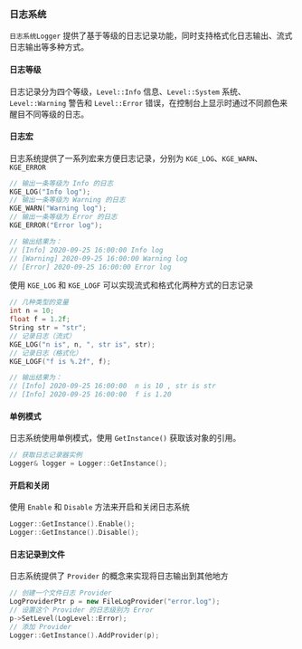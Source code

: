 ### 日志系统

`日志系统Logger` 提供了基于等级的日志记录功能，同时支持格式化日志输出、流式日志输出等多种方式。

#### 日志等级

日志记录分为四个等级，`Level::Info` 信息、`Level::System` 系统、`Level::Warning` 警告和 `Level::Error` 错误，在控制台上显示时通过不同颜色来醒目不同等级的日志。

#### 日志宏

日志系统提供了一系列宏来方便日志记录，分别为 `KGE_LOG`、`KGE_WARN`、`KGE_ERROR`

```cpp
// 输出一条等级为 Info 的日志
KGE_LOG("Info log");
// 输出一条等级为 Warning 的日志
KGE_WARN("Warning log");
// 输出一条等级为 Error 的日志
KGE_ERROR("Error log");

// 输出结果为：
// [Info] 2020-09-25 16:00:00 Info log
// [Warning] 2020-09-25 16:00:00 Warning log
// [Error] 2020-09-25 16:00:00 Error log
```

使用 `KGE_LOG` 和 `KGE_LOGF` 可以实现流式和格式化两种方式的日志记录

```cpp
// 几种类型的变量
int n = 10;
float f = 1.2f;
String str = "str";
// 记录日志（流式）
KGE_LOG("n is", n, ", str is", str);
// 记录日志（格式化）
KGE_LOGF("f is %.2f", f);

// 输出结果为：
// [Info] 2020-09-25 16:00:00  n is 10 , str is str
// [Info] 2020-09-25 16:00:00  f is 1.20
```

#### 单例模式

日志系统使用单例模式，使用 `GetInstance()` 获取该对象的引用。

```cpp
// 获取日志记录器实例
Logger& logger = Logger::GetInstance();
```

#### 开启和关闭

使用 `Enable` 和 `Disable` 方法来开启和关闭日志系统

```cpp
Logger::GetInstance().Enable();
Logger::GetInstance().Disable();
```

#### 日志记录到文件

日志系统提供了 `Provider` 的概念来实现将日志输出到其他地方

```cpp
// 创建一个文件日志 Provider
LogProviderPtr p = new FileLogProvider("error.log");
// 设置这个 Provider 的日志级别为 Error
p->SetLevel(LogLevel::Error);
// 添加 Provider
Logger::GetInstance().AddProvider(p);
```
